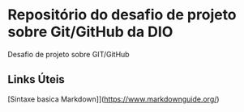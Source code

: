 # Repositório do desafio de projeto sobre Git/GitHub da DIO
Desafio de projeto sobre GIT/GitHub

## Links Úteis
[Sintaxe basica Markdown]](https://www.markdownguide.org/)
